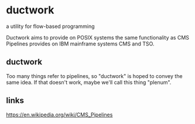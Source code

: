 # ductwork
a utility for flow-based programming

Ductwork aims to provide on POSIX systems the same functionality
as CMS Pipelines provides on IBM mainframe systems CMS and TSO.

## ductwork

Too many things refer to pipelines, so "ductwork" is hoped to convey
the same idea. If that doesn't work, maybe we'll call this thing "plenum".




## links

https://en.wikipedia.org/wiki/CMS_Pipelines


